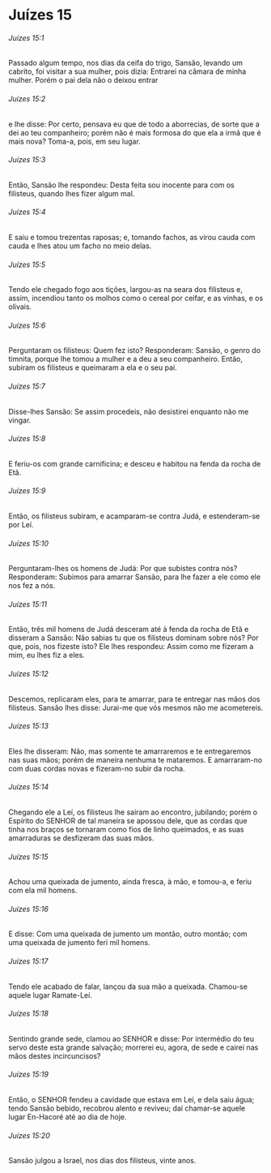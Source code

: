 # Juízes 15

###### Juízes 15:1

Passado algum tempo, nos dias da ceifa do trigo, Sansão, levando um cabrito, foi visitar a sua mulher, pois dizia: Entrarei na câmara de minha mulher. Porém o pai dela não o deixou entrar

###### Juízes 15:2

e lhe disse: Por certo, pensava eu que de todo a aborrecias, de sorte que a dei ao teu companheiro; porém não é mais formosa do que ela a irmã que é mais nova? Toma-a, pois, em seu lugar.

###### Juízes 15:3

Então, Sansão lhe respondeu: Desta feita sou inocente para com os filisteus, quando lhes fizer algum mal.

###### Juízes 15:4

E saiu e tomou trezentas raposas; e, tomando fachos, as virou cauda com cauda e lhes atou um facho no meio delas.

###### Juízes 15:5

Tendo ele chegado fogo aos tições, largou-as na seara dos filisteus e, assim, incendiou tanto os molhos como o cereal por ceifar, e as vinhas, e os olivais.

###### Juízes 15:6

Perguntaram os filisteus: Quem fez isto? Responderam: Sansão, o genro do timnita, porque lhe tomou a mulher e a deu a seu companheiro. Então, subiram os filisteus e queimaram a ela e o seu pai.

###### Juízes 15:7

Disse-lhes Sansão: Se assim procedeis, não desistirei enquanto não me vingar.

###### Juízes 15:8

E feriu-os com grande carnificina; e desceu e habitou na fenda da rocha de Etã.

###### Juízes 15:9

Então, os filisteus subiram, e acamparam-se contra Judá, e estenderam-se por Leí.

###### Juízes 15:10

Perguntaram-lhes os homens de Judá: Por que subistes contra nós? Responderam: Subimos para amarrar Sansão, para lhe fazer a ele como ele nos fez a nós.

###### Juízes 15:11

Então, três mil homens de Judá desceram até à fenda da rocha de Etã e disseram a Sansão: Não sabias tu que os filisteus dominam sobre nós? Por que, pois, nos fizeste isto? Ele lhes respondeu: Assim como me fizeram a mim, eu lhes fiz a eles.

###### Juízes 15:12

Descemos, replicaram eles, para te amarrar, para te entregar nas mãos dos filisteus. Sansão lhes disse: Jurai-me que vós mesmos não me acometereis.

###### Juízes 15:13

Eles lhe disseram: Não, mas somente te amarraremos e te entregaremos nas suas mãos; porém de maneira nenhuma te mataremos. E amarraram-no com duas cordas novas e fizeram-no subir da rocha.

###### Juízes 15:14

Chegando ele a Leí, os filisteus lhe saíram ao encontro, jubilando; porém o Espírito do SENHOR de tal maneira se apossou dele, que as cordas que tinha nos braços se tornaram como fios de linho queimados, e as suas amarraduras se desfizeram das suas mãos.

###### Juízes 15:15

Achou uma queixada de jumento, ainda fresca, à mão, e tomou-a, e feriu com ela mil homens.

###### Juízes 15:16

E disse: Com uma queixada de jumento um montão, outro montão; com uma queixada de jumento feri mil homens.

###### Juízes 15:17

Tendo ele acabado de falar, lançou da sua mão a queixada. Chamou-se aquele lugar Ramate-Leí.

###### Juízes 15:18

Sentindo grande sede, clamou ao SENHOR e disse: Por intermédio do teu servo deste esta grande salvação; morrerei eu, agora, de sede e cairei nas mãos destes incircuncisos?

###### Juízes 15:19

Então, o SENHOR fendeu a cavidade que estava em Leí, e dela saiu água; tendo Sansão bebido, recobrou alento e reviveu; daí chamar-se aquele lugar En-Hacoré até ao dia de hoje.

###### Juízes 15:20

Sansão julgou a Israel, nos dias dos filisteus, vinte anos.

